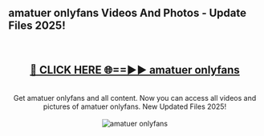 <h2>amatuer onlyfans Videos And Photos - Update Files 2025!</h2>
<br>
<div align="center">
<h2><a href="https://linkcuts.com/hfmhzwbr" rel="nofollow">🔴 CLICK HERE 🌐==►► amatuer onlyfans</a></h2>
<br>
Get amatuer onlyfans and all content. Now you can access all videos and pictures of amatuer onlyfans. New Updated Files 2025!
<br>
<br>
<a href="https://linkcuts.com/hfmhzwbr" rel="nofollow" data-target="animated-image.originalLink"><img src="https://i.ibb.co.com/WyWwxjT/player-gif2.gif" alt="amatuer onlyfans" style="max-width: 100%; display: inline-block;" data-target="animated-image.originalImage"></a>
</div>
<br>